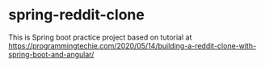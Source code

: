 # spring-reddit-clone
This is Spring boot practice project based on tutorial at https://programmingtechie.com/2020/05/14/building-a-reddit-clone-with-spring-boot-and-angular/
